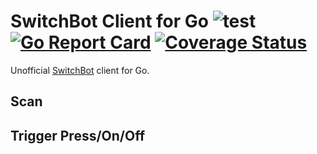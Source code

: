 # SwitchBot Client for Go  ![test](https://github.com/yasuoza/switchbot/workflows/test/badge.svg) [![Go Report Card](https://goreportcard.com/badge/github.com/yasuoza/switchbot)](https://goreportcard.com/report/github.com/yasuoza/switchbot) [![Coverage Status](https://coveralls.io/repos/github/yasuoza/switchbot/badge.svg?branch=master)](https://coveralls.io/github/yasuoza/switchbot?branch=master)

Unofficial [SwitchBot](https://www.switch-bot.com/) client for Go.

## Scan

## Trigger Press/On/Off
